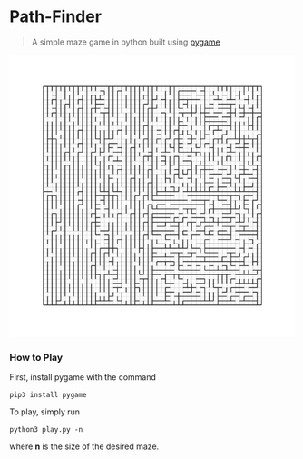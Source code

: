 # Path-Finder

> A simple maze game in python built using [pygame](https://www.pygame.org/)

![](export/maze.jpeg)

### How to Play
First, install pygame with the command 
    
    pip3 install pygame

To play, simply run 
  
    python3 play.py -n
    
where <b>n</b> is the size of the desired maze.
